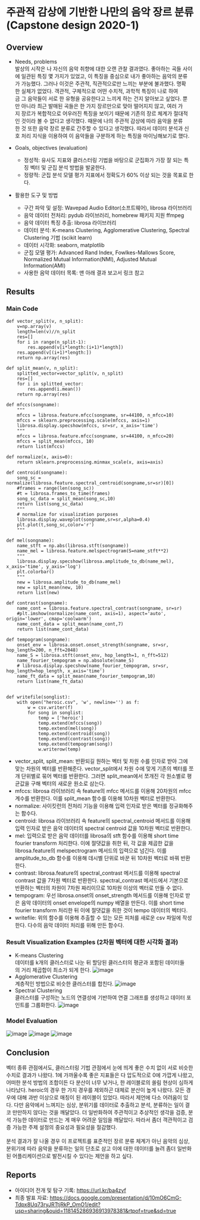 # 주관적 감상에 기반한 나만의 음악 장르 분류 (Capstone design 2020-1)

## Overview
* Needs, problems<br>
발상의 시작은 나 자신의 음악 취향에 대한 오랜 관찰 결과였다. 좋아하는 곡들 사이에 일관된 특징 몇 가지가 있었고, 이 특징을 중심으로 내가 좋아하는 음악의 분류가 가능했다. 그러나 이것은 주관적, 직관적으로만 느끼는 부분에 불과했다. 명확한 실체가 없었다. 객관적, 구체적으로 어떤 수치적, 과학적 특징이 나로 하여금 그 음악들이 서로 한 유형을 공유한다고 느끼게 하는 건지 알아보고 싶었다.
뿐만 아니라 최근 발매된 곡들은 한 가지 장르만으로 맞아 떨어지지 않고, 여러 가지 장르가 복합적으로 어우러진 특징을 보이기 때문에 기존의 장르 체계가 절대적인 것이라 볼 수 없다고 생각했다. 때문에 나의 주관적 감상에 따라 음악을 분류한 것 또한 음악 장르 분류로 간주할 수 있다고 생각했다. 따라서 데이터 분석과 신호 처리 지식을 이용하여 이 음악들을 구분하게 하는 특징을 마이닝해보기로 했다.

* Goals, objectives (evaluation)
    - 정성적: 유사도 지표와 클러스터링 기법을 바탕으로 군집화가 가장 잘 되는 특징 벡터 및 군집 분석 방법을 발굴한다.
    - 정량적: 군집 분석 모델 평가 지표에서 정확도가 60% 이상 되는 것을 목표로 한다.

* 활용한 도구 및 방법
    - 구간 파악 및 설정: Wavepad Audio Editor(소프트웨어), librosa 라이브러리
    - 음악 데이터 전처리: pydub 라이브러리, homebrew 패키지 지원 ffmpeg
    - 음악 데이터 특징 추출: librosa 라이브러리
    - 데이터 분석: K-means Clustering, Agglomerative Clustering, Spectral Clustering 기법 (scikit learn)
    - 데이터 시각화: seaborn, matplotlib
    - 군집 모델 평가: Advanced Rand Index, Fowlkes-Mallows Score, Normalized Mutual Information(NMI), Adjusted Mutual Information(AMI)
    - 사용한 음악 데이터 목록: 맨 아래 결과 보고서 링크 참고

## Results
### Main Code
```
def vector_split(v, n_split):
    v=np.array(v)
    length=len(v)//n_split
    res=[]
    for i in range(n_split-1):
        res.append(v[i*length:(i+1)*length])
    res.append(v[(i+1)*length:])
    return np.array(res)

def split_mean(v, n_split):
    splitted_vector=vector_split(v, n_split)
    res=[]
    for i in splitted_vector:
        res.append(i.mean())
    return np.array(res)

def mfccs(songname):
    """
    mfccs = librosa.feature.mfcc(songname, sr=44100, n_mfcc=10)
    mfccs = sklearn.preprocessing.scale(mfccs, axis=1)
    librosa.display.specshow(mfccs, sr=sr, x_axis='time')
    """
    mfccs = librosa.feature.mfcc(songname, sr=44100, n_mfcc=20)
    mfccs = split_mean(mfccs, 10)
    return list(mfccs)

def normalize(x, axis=0):
    return sklearn.preprocessing.minmax_scale(x, axis=axis)

def centroid(songname):
    song_sc = normalize(librosa.feature.spectral_centroid(songname,sr=sr)[0])
    #frames = range(len(song_sc))
    #t = librosa.frames_to_time(frames)
    song_sc_data = split_mean(song_sc,10)
    return list(song_sc_data)
    """
    # normalize for visualization purposes
    librosa.display.waveplot(songname,sr=sr,alpha=0.4)
    plt.plot(t,song_sc,color='r')
    """

def mel(songname):
    name_stft = np.abs(librosa.stft(songname))
    name_mel = librosa.feature.melspectrogram(S=name_stft**2)
    """
    librosa.display.specshow(librosa.amplitude_to_db(name_mel), x_axis='time', y_axis='log')
    plt.colorbar()
    """
    new = librosa.amplitude_to_db(name_mel)
    new = split_mean(new, 10)
    return list(new)

def contrast(songname):
    name_cont = librosa.feature.spectral_contrast(songname, sr=sr)
    #plt.imshow(normalize(name_cont, axis=1), aspect='auto', origin='lower', cmap='coolwarm')
    name_cont_data = split_mean(name_cont,7)
    return list(name_cont_data)

def tempogram(songname):
    onset_env = librosa.onset.onset_strength(songname, sr=sr, hop_length=200, n_fft=2048)
    name_S = librosa.stft(onset_env, hop_length=1, n_fft=512)
    name_fourier_tempogram = np.absolute(name_S)
    # librosa.display.specshow(name_fourier_tempogram, sr=sr, hop_length=hop_length, x_axis='time')
    name_ft_data = split_mean(name_fourier_tempogram,10)
    return list(name_ft_data)


def writefile(songlist):
    with open("heroic.csv", 'w', newline='') as f:
        w = csv.writer(f)
        for song in songlist:
            temp = ['heroic']
            temp.extend(mfccs(song))
            temp.extend(mel(song))
            temp.extend(centroid(song))
            temp.extend(contrast(song))
            temp.extend(tempogram(song))
            w.writerow(temp)
```
- vector_split, split_mean: 반환되길 원하는 벡터 및 차원 수를 인자로 받아 그에 맞는 차원의 벡터를 반환해준다. vector_split에서 차원 수에 맞게 기존의 벡터를 쪼개 단위별로 묶어 벡터를 반환한다. 그러면 split_mean에서 쪼개진 각 원소별로 평균값을 구해 벡터의 새로운 원소로 삼는다.
- mfccs: librosa 라이브러리 속 feature의 mfcc 메서드를 이용해 20차원의 mfcc 계수를 반환한다. 이를 split_mean 함수를 이용해 10차원 벡터로 반환한다.
- normalize: 사이킷런의 전처리 기능을 이용해 입력 인자로 받은 벡터를 정규화해주는 함수다.
- centroid: librosa 라이브러리 속 feature의 spectral_centroid 메서드를 이용해 입력 인자로 받은 음악 데이터의 spectral centroid 값을 10차원 벡터로 반환한다.
- mel: 입력으로 받은 음악 데이터를 librosa의 stft 함수를 이용해 short time fourier transform 처리한다. 이에 절댓값을 취한 뒤, 각 값을 제곱한 값을 librosa.feature의 melspectrogram 메서드의 입력으로 넘긴다. 이를 amplitude_to_db 함수를 이용해 데시벨 단위로 바꾼 뒤 10차원 벡터로 바꿔 반환한다.
- contrast: librosa.feature의 spectral_contrast 메서드를 이용해 spectral contrast 값을 7차원 벡터로 반환한다. spectral_contrast 메서드에서 기본으로 반환하는 벡터의 차원이 7차원 짜리이므로 10차원 이상의 벡터로 만들 수 없다.
- tempogram: 우선 librosa.onset의 onset_strength 메서드를 이용해 인자로 받은 음악 데이터의 onset envelope의 numpy 배열을 만든다. 이를 short time fourier transform 처리한 뒤 이에 절댓값을 취한 것이 tempo 데이터의 벡터다.
- writefile: 위의 함수를 이용해 추출할 수 있는 모든 피처를 새로운 csv 파일에 작성한다. 다수의 음악 데이터 처리를 위해 만든 함수다.<br>
### Result Visualization Examples (2차원 벡터에 대한 시각화 결과)
- K-means Clustering<br>
데이터를 k개의 클러스터로 나눈 뒤 할당된 클러스터의 평균과 포함된 데이터들의 거리 제곱합이 최소가 되게 한다.
![image](https://user-images.githubusercontent.com/48075848/86555583-bb2efe80-bf8b-11ea-8fc0-c37a23631858.png)
- Agglomerative Clustering<br>
계층적인 방법으로 비슷한 클러스터를 합친다.
![image](https://user-images.githubusercontent.com/48075848/86555604-ca15b100-bf8b-11ea-881a-b5d410ae91ef.png)
- Spectral Clustering<br>
클러스터를 구성하는 노드의 연결성에 기반하여 연결 그래프를 생성하고 데이터 포인트를 그룹화한다.
![image](https://user-images.githubusercontent.com/48075848/86555665-f5989b80-bf8b-11ea-879f-5f13735ef1f1.png)
### Model Evaluation
![image](https://user-images.githubusercontent.com/48075848/86529264-4fe12000-beea-11ea-8771-a03fe40d5b45.png)
![image](https://user-images.githubusercontent.com/48075848/86529266-5c657880-beea-11ea-9486-e0d4a1118882.png)
![image](https://user-images.githubusercontent.com/48075848/86529275-6d15ee80-beea-11ea-9f35-b1d28cf9334b.png)


## Conclusion
벡터 종류 관점에서도, 클러스터링 기법 관점에서 눈에 띄게 좋은 수치 없이 서로 비슷한 수치로 결과가 나왔다. 1에 가까울수록 좋은 지표들은 다 압도적으로 0에 가깝게 나왔고, 어떠한 분석 방법의 조합이든 다 분산이 너무 낮거나, 한 레이블로의 쏠림 현상이 심하게 나타났다. heroic의 경우 한 가지 경우를 제외하곤 대체로 분산이 높게 나왔다. 모든 경우에 대해 과반 이상으로 매칭이 된 레이블이 있었다.
따라서 제언에 다소 어려움이 있다. 다만 음악에서 느껴지는 심상, 분위기를 데이터로 추출하고 분석, 분류하는 일이 결코 만만하지 않다는 것을 깨달았다. 더 일반화하여 주관적이고 추상적인 생각을 검증, 분석 가능한 데이터로 만드는 게 매우 어려운 일임을 깨달았다. 따라서 좀더 객관적이고 검증 가능한 주제 설정의 중요성과 필요성을 절감했다.
<br><br>
분석 결과가 잘 나올 경우 이 프로젝트를 표준적인 장르 분류 체계가 아닌 음악의 심상, 분위기에 따라 음악을 분류하는 일의 단초로 삼고 이에 대한 데이터를 늘려 좀더 일반화된 어플리케이션으로 발전시킬 수 있다는 제언을 하고 싶다.

## Reports
* 아이디어 전개 및 탐구 기록: https://url.kr/ba4zyf
* 최종 발표 자료: https://docs.google.com/presentation/d/10mO6CmG-Tdpx8Uq73ryJRTtjRkP_OmO1/edit?usp=sharing&ouid=118145286936913978381&rtpof=true&sd=true
